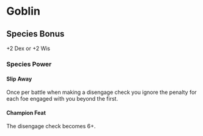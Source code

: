 # Goblin

## Species Bonus

+2 Dex or +2 Wis

### Species Power

#### Slip Away

Once per battle when making a disengage check you ignore the penalty for each foe engaged with you beyond the first.

#### Champion Feat

The disengage check becomes 6+.
